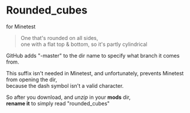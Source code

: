 # Rounded_cubes
for Minetest

>One that's rounded on all sides,  
>one with a flat top & bottom, so it's partly cylindrical


GitHub adds  "-master" to the dir name to specify what branch it comes from.  

This suffix isn't needed in Minetest, and unfortunately, 
prevents Minetest from opening the dir,  
because the dash symbol isn't a valid character.  

So after you download, and *unzip* in your **mods** dir,  
**rename it** to simply read "rounded_cubes"

